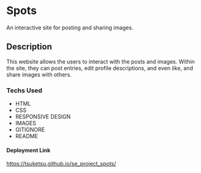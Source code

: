 # Spots

An interactive site for posting and sharing images.

## Description

This website allows the users to interact with the posts and images. Within the site, they can post entries, edit profile descriptions, and even like, and share images with others.

### Techs Used

- HTML
- CSS
- RESPONSIVE DESIGN
- IMAGES
- GITIGNORE
- README

#### Deployment Link

https://tsuketsu.github.io/se_project_spots/
